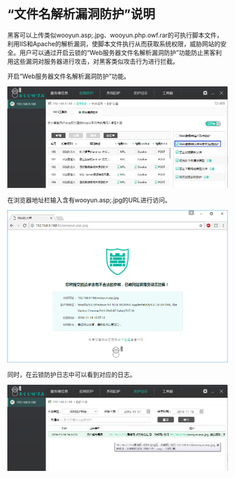 # “文件名解析漏洞防护”说明

黑客可以上传类似wooyun.asp;.jpg、wooyun.php.owf.rar的可执行脚本文件，利用IIS和Apache的解析漏洞，使脚本文件执行从而获取系统权限，威胁网站的安全。用户可以通过开启云锁的“Web服务器文件名解析漏洞防护”功能防止黑客利用这些漏洞对服务器进行攻击，对黑客类似攻击行为进行拦截。

开启“Web服务器文件名解析漏洞防护”功能。

![](/assets/f070301.png)

在浏览器地址栏输入含有wooyun.asp;.jpg的URL进行访问。

![](/assets/f070302.png)

 同时，在云锁防护日志中可以看到对应的日志。

![](/assets/f070303.png)

